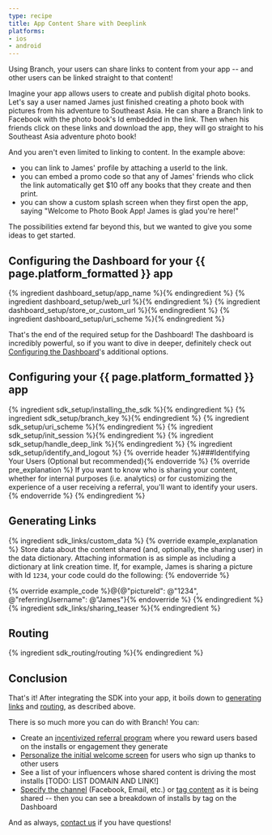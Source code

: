 ```yaml
---
type: recipe
title: App Content Share with Deeplink
platforms:
- ios
- android
---
```


Using Branch, your users can share links to content from your app -- and other users can be linked straight to that content!

Imagine your app allows users to create and publish digital photo books. Let's say a user named James just finished creating a photo book with pictures from his adventure to Southeast Asia. He can share a Branch link to Facebook with the photo book's Id embedded in the link. Then when his friends click on these links and download the app, they will go straight to his Southeast Asia adventure photo book!

And you aren't even limited to linking to content. In the example above:

* you can link to James' profile by attaching a userId to the link. 
* you can embed a promo code so that any of James' friends who click the link automatically get $10 off any books that they create and then print. 
* you can show a custom splash screen when they first open the app, saying "Welcome to Photo Book App! James is glad you're here!"

The possibilities extend far beyond this, but we wanted to give you some ideas to get started.


## Configuring the Dashboard for your {{ page.platform_formatted }} app
{% ingredient dashboard_setup/app_name %}{% endingredient %}
{% ingredient dashboard_setup/web_url %}{% endingredient %}
{% ingredient dashboard_setup/store_or_custom_url %}{% endingredient %}
{% ingredient dashboard_setup/uri_scheme %}{% endingredient %}

That's the end of the required setup for the Dashboard! The dashboard is incredibly powerful, so if you want to dive in deeper, definitely check out [Configuring the Dashboard](/domains/configuring_the_dashboard/{{page.platform}}/#additional-options)'s additional options.
<!--- /Configuring the Dashboard-->


## Configuring your {{ page.platform_formatted }} app
{% ingredient sdk_setup/installing_the_sdk %}{% endingredient %}
{% ingredient sdk_setup/branch_key %}{% endingredient %}
{% ingredient sdk_setup/uri_scheme %}{% endingredient %}
{% ingredient sdk_setup/init_session %}{% endingredient %}
{% ingredient sdk_setup/handle_deep_link %}{% endingredient %}
{% ingredient sdk_setup/identify_and_logout %}
  {% override header %}###Identifying Your Users (Optional but recommended){% endoverride %}
  {% override pre_explanation %}
  If you want to know who is sharing your content, whether for internal purposes (i.e. analytics) or for customizing the experience of a user receiving a referral, you'll want to identify your users.
  {% endoverride %}
{% endingredient %}
<!--- /Configuring the Client-->


## Generating Links

{% ingredient sdk_links/custom_data %}
  {% override example_explanation %}
  Store data about the content shared (and, optionally, the sharing user) in the data dictionary. Attaching information is as simple as including a dictionary at link creation time. If, for example, James is sharing a picture with Id `1234`, your code could do the following:
  {% endoverride %}

  {% override example_code %}@{@"pictureId": @"1234", @"referringUsername": @"James"}{% endoverride %}
{% endingredient %}
{% ingredient sdk_links/sharing_teaser %}{% endingredient %}
<!--- /Links and Sharing-->

## Routing

{% ingredient sdk_routing/routing %}{% endingredient %}
<!--- /Routing to Content-->

## Conclusion

That's it! After integrating the SDK into your app, it boils down to [generating links](http://localhost:4000/recipes/app_content_share_with_deeplink/{{page.platform}}/#generating-links) and [routing](http://localhost:4000/recipes/app_content_share_with_deeplink/{{page.platform}}/#routing), as described above.

There is so much more you can do with Branch! You can:

* Create an [incentivized referral program](recipes/incentivized_referral_program/{{page.platform}}/) where you reward users based on the installs or engagement they generate
* [Personalize the initial welcome screen](recipes/incentivized_referral_program/{{page.platform}}/) for users who sign up thanks to other users
* See a list of your influencers whose shared content is driving the most installs [TODO: LIST DOMAIN AND LINK!]
* [Specify the channel](/domains/links_and_sharing/{{page.platform}}/#specifying-channel) (Facebook, Email, etc.) or [tag content](/domains/links_and_sharing/{{page.platform}}/#adding-tags) as it is being shared -- then you can see a breakdown of installs by tag on the Dashboard

And as always, [contact us](mailto:support@branchmetrics.io) if you have questions!
